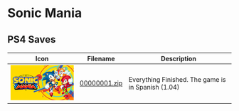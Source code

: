 # Sonic Mania

## PS4 Saves

| Icon | Filename | Description |
|------|----------|-------------|
| ![Sonic Mania](icon0.png) | [00000001.zip](00000001.zip) | Everything Finished. The game is in Spanish (1.04) |
